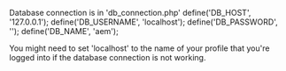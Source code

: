 Database connection is in 'db_connection.php'
define('DB_HOST', '127.0.0.1');
define('DB_USERNAME', 'localhost');
define('DB_PASSWORD', '');
define('DB_NAME', 'aem');


You might need to set 'localhost' to the name of your profile that you're logged into if the database connection is not working.
